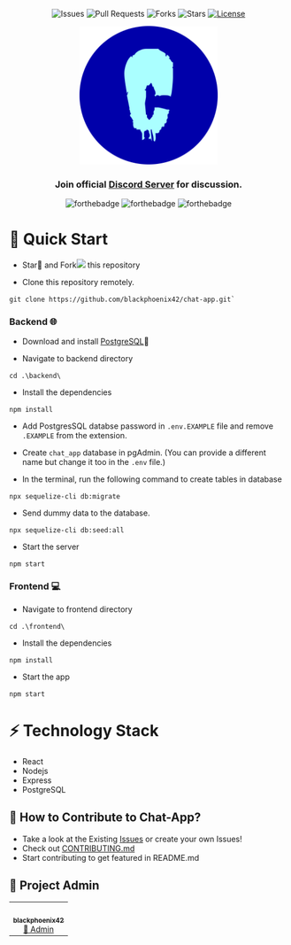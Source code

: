 <div align="center">

![Issues](https://img.shields.io/github/issues/blackphoenix42/chat-app)
![Pull Requests](https://img.shields.io/github/issues-pr/blackphoenix42/chat-app)
![Forks](https://img.shields.io/github/forks/blackphoenix42/chat-app)
![Stars](https://img.shields.io/github/stars/blackphoenix42/chat-app)
[![License](https://img.shields.io/github/license/blackphoenix42/chat-app)](https://github.com/blackphoenix42/chat-app/blob/master/LICENSE)

<img src="./frontend/public/logo512.png" width=250 height=250>

<h3>Join official <a href="https://discord.gg/mRUZEhD">Discord Server</a> for discussion.</h3>

![forthebadge](https://forthebadge.com/images/badges/contains-tasty-spaghetti-code.svg)
![forthebadge](https://forthebadge.com/images/badges/designed-in-ms-paint.svg)
![forthebadge](https://forthebadge.com/images/badges/it-works-why.svg)

</div>

# 🌱 Quick Start

- Star🌟 and Fork<img width="15px" src="https://img.icons8.com/doodle/48/000000/code-fork.png"/> this repository

- Clone this repository remotely.

```
git clone https://github.com/blackphoenix42/chat-app.git`
```

### Backend 🌐

- Download and install [PostgreSQL](https://www.postgresql.org/download/)🐘

- Navigate to backend directory

```
cd .\backend\
```

- Install the dependencies

```
npm install
```

- Add PostgresSQL databse password in `.env.EXAMPLE` file and remove `.EXAMPLE` from the extension.

- Create `chat_app` database in pgAdmin. (You can provide a different name but change it too in the `.env` file.)

- In the terminal, run the following command to create tables in database

```
npx sequelize-cli db:migrate
```

- Send dummy data to the database.

```
npx sequelize-cli db:seed:all
```

- Start the server

```
npm start
```

### Frontend 💻

- Navigate to frontend directory

```
cd .\frontend\
```

- Install the dependencies

```
npm install
```

- Start the app

```
npm start
```

<!-- <div align="center"><img width=25%" src="https://media.giphy.com/media/l41lUeeQfYfACcYjS/giphy.gif" ></div> -->

# ⚡ Technology Stack

- React
- Nodejs
- Express
- PostgreSQL

## 🚀 How to Contribute to Chat-App?

- Take a look at the Existing [Issues](https://github.com/blackphoenix/chat-app/issues) or create your own Issues!
- Check out [CONTRIBUTING.md](./CONTRIBUTING.md)
- Start contributing to get featured in README.md

<!-- <div align="center"><img width="25%" src="https://media.giphy.com/media/mCRJDo24UvJMA/giphy.gif" ></div> -->

## 👾 Project Admin

<table>
	<tr>
		<td align="center">
			<a href="https://github.com/blackphoenix42">
				<img src="https://avatars.githubusercontent.com/u/22915654?v=4" width="100px" alt="" />
				<br /> <sub><b>blackphoenix42</b></sub>
			</a>
			<br /> <a href="https://github.com/blackphoenix42"> 
		👑 Admin
	    </a>
		</td>
	</tr>
</table>

<!-- ## 🌟 Contributors

<table>
	<tr>
		<td>
			contrib.rocks
			</a>
		</td>
	</tr>
</table> -->
